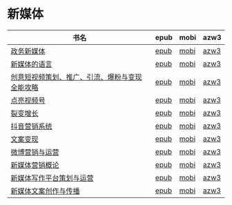 # 新媒体

| 书名 | epub | mobi | azw3 |
| --- | --- | --- | --- |
| [政务新媒体](http://ct.dalanmei.com/f/31084289-771229942-c02a93) | [epub](http://ct.dalanmei.com/f/31084289-771229942-c02a93) | [mobi](http://ct.dalanmei.com/f/31084289-771241367-aaf47e) | [azw3](http://ct.dalanmei.com/f/31084289-771233506-3ee2ff) |
| [新媒体的语言](http://ct.dalanmei.com/f/31084289-570151903-a7c0a3) | [epub](http://ct.dalanmei.com/f/31084289-570151903-a7c0a3) | [mobi](http://ct.dalanmei.com/f/31084289-570357796-c9d4e4) | [azw3](http://ct.dalanmei.com/f/31084289-571406020-08d2a1) |
| [创意短视频策划、推广、引流、爆粉与变现全能攻略](http://ct.dalanmei.com/f/31084289-570152052-02a873) | [epub](http://ct.dalanmei.com/f/31084289-570152052-02a873) | [mobi](http://ct.dalanmei.com/f/31084289-570357805-d00688) | [azw3](http://ct.dalanmei.com/f/31084289-571406035-2a4aca) |
| [点亮视频号](http://ct.dalanmei.com/f/31084289-570127608-253efb) | [epub](http://ct.dalanmei.com/f/31084289-570127608-253efb) | [mobi](http://ct.dalanmei.com/f/31084289-570269866-82b257) | [azw3](http://ct.dalanmei.com/f/31084289-571409624-23d3cc) |
| [裂变增长](http://ct.dalanmei.com/f/31084289-571729031-f329c6) | [epub](http://ct.dalanmei.com/f/31084289-571729031-f329c6) | [mobi](http://ct.dalanmei.com/f/31084289-572084975-0bc283) | [azw3](http://ct.dalanmei.com/f/31084289-572112287-d21b23) |
| [抖音营销系统](http://ct.dalanmei.com/f/31084289-571723407-918708) | [epub](http://ct.dalanmei.com/f/31084289-571723407-918708) | [mobi](http://ct.dalanmei.com/f/31084289-572112595-fce693) | [azw3](http://ct.dalanmei.com/f/31084289-572116706-aef1e6) |
| [文案变现](http://ct.dalanmei.com/f/31084289-571520036-ee5b04) | [epub](http://ct.dalanmei.com/f/31084289-571520036-ee5b04) | [mobi](http://ct.dalanmei.com/f/31084289-571778678-cb7301) | [azw3](http://ct.dalanmei.com/f/31084289-571925037-214048) |
| [微博营销与运营](http://ct.dalanmei.com/f/31084289-571538814-cf3f51) | [epub](http://ct.dalanmei.com/f/31084289-571538814-cf3f51) | [mobi](http://ct.dalanmei.com/f/31084289-571806966-d17f14) | [azw3](http://ct.dalanmei.com/f/31084289-571991959-793a21) |
| [新媒体营销概论](http://ct.dalanmei.com/f/31084289-571539202-39c329) | [epub](http://ct.dalanmei.com/f/31084289-571539202-39c329) | [mobi](http://ct.dalanmei.com/f/31084289-571807184-fdf8bc) | [azw3](http://ct.dalanmei.com/f/31084289-571992161-de817a) |
| [新媒体写作平台策划与运营](http://ct.dalanmei.com/f/31084289-571539255-ac39f8) | [epub](http://ct.dalanmei.com/f/31084289-571539255-ac39f8) | [mobi](http://ct.dalanmei.com/f/31084289-571807201-de8213) | [azw3](http://ct.dalanmei.com/f/31084289-571992193-bf88fc) |
| [新媒体文案创作与传播](http://ct.dalanmei.com/f/31084289-571539283-96b7b0) | [epub](http://ct.dalanmei.com/f/31084289-571539283-96b7b0) | [mobi](http://ct.dalanmei.com/f/31084289-571807209-c0cc41) | [azw3](http://ct.dalanmei.com/f/31084289-571992205-a132a4) |
